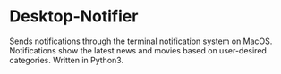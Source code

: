# Desktop-Notifier
Sends notifications through the terminal notification system on MacOS. Notifications show the latest news and movies based on user-desired categories. Written in Python3.
